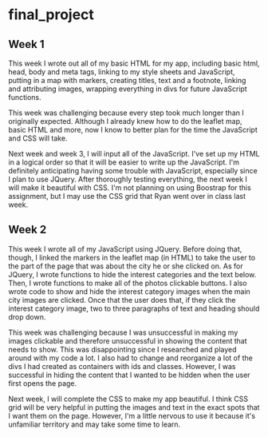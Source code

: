 # final_project

## Week 1


This week I wrote out all of my basic HTML for my app, including basic html, head, body and meta tags, linking to my style sheets and JavaScript, putting in a map with markers, creating titles, text and a footnote, linking and attributing images, wrapping everything in divs for future JavaScript functions.


This week was challenging because every step took much longer than I originally expected. Although I already knew how to do the leaflet map, basic HTML and more, now I know to better plan for the time the JavaScript and CSS will take.


Next week and week 3, I will input all of the JavaScript. I've set up my HTML in a logical order so that it will be easier to write up the JavaScript. I'm definitely anticipating having some trouble with JavaScript, especially since I plan to use JQuery. After thoroughly testing everything, the next week I will make it beautiful with CSS. I'm not planning on using Boostrap for this assignment, but I may use the CSS grid that Ryan went over in class last week.


## Week 2


This week I wrote all of my JavaScript using JQuery. Before doing that, though, I linked the markers in the leaflet map (in HTML) to take the user to the part of the page that was about the city he or she clicked on. As for JQuery, I wrote functions to hide the interest categories and the text below. Then, I wrote functions to make all of the photos clickable buttons. I also wrote code to show and hide the interest category images when the main city images are clicked. Once that the user does that, if they click the interest category image, two to three paragraphs of text and heading should drop down.


This week was challenging because I was unsuccessful in making my images clickable and therefore unsuccessful in showing the content that needs to show. This was disappointing since I researched and played around with my code a lot. I also had to change and reorganize a lot of the divs I had created as containers with ids and classes. However, I was successful in hiding the content that I wanted to be hidden when the user first opens the page.


Next week, I will complete the CSS to make my app beautiful. I think CSS grid will be very helpful in putting the images and text in the exact spots that I want them on the page. However, I'm a little nervous to use it because it's unfamiliar territory and may take some time to learn.
